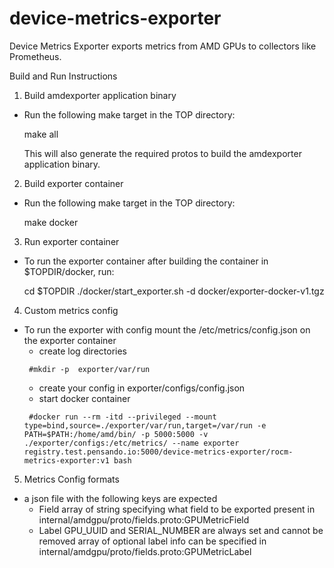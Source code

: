 # device-metrics-exporter
Device Metrics Exporter exports metrics from AMD GPUs to collectors like Prometheus.

Build and Run Instructions

1. Build amdexporter application binary
-  Run the following make target in the TOP directory:
   
   make all

   This will also generate the required protos to build the amdexporter application
   binary.

2. Build exporter container
-  Run the following make target in the TOP directory:
   
   make docker

3. Run exporter container
- To run the exporter container after building the container in $TOPDIR/docker, run:
  
   cd $TOPDIR
  ./docker/start_exporter.sh -d docker/exporter-docker-v1.tgz

4. Custom metrics config
- To run the exporter with config mount the /etc/metrics/config.json on the
  exporter container 
	- create log directories
   ```
	#mkdir -p  exporter/var/run
   ```
	- create your config in exporter/configs/config.json
	- start docker container
   ```
  	#docker run --rm -itd --privileged --mount type=bind,source=./exporter/var/run,target=/var/run -e PATH=$PATH:/home/amd/bin/ -p 5000:5000 -v ./exporter/configs:/etc/metrics/ --name exporter registry.test.pensando.io:5000/device-metrics-exporter/rocm-metrics-exporter:v1 bash
   ```
5. Metrics Config formats
- a json file with the following keys are expected
    - Field
        array of string specifying what field to be exported
        present in internal/amdgpu/proto/fields.proto:GPUMetricField
    - Label
        GPU_UUID and SERIAL_NUMBER are always set and cannot be removed 
        array of optional label info can be specified in
        internal/amdgpu/proto/fields.proto:GPUMetricLabel
